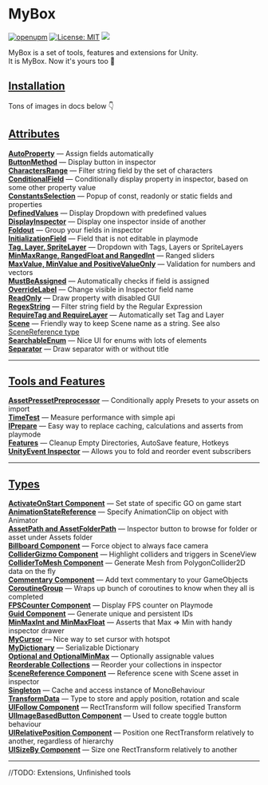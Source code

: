 # MyBox

[![openupm](https://img.shields.io/npm/v/com.domybest.mybox?label=openupm&registry_uri=https://package.openupm.com)](https://openupm.com/packages/com.domybest.mybox/)
[![License: MIT](https://img.shields.io/badge/License-MIT-brightgreen.svg)](https://github.com/Deadcows/MyBox/blob/master/LICENSE.md)
<a href="https://www.buymeacoffee.com/andrewrumak" target="_blank"><img src="https://user-images.githubusercontent.com/969858/114297171-ca615080-9ab7-11eb-8010-0ae8762ff1f1.png" /></a>




MyBox is a set of tools, features and extensions for Unity.<br />
It is MyBox. Now it's yours too :raised_hands:<br />


## [Installation](https://github.com/Deadcows/MyBox/wiki/Installation)


Tons of images in docs below :point_down:

## [Attributes](https://github.com/Deadcows/MyBox/wiki/Attributes)
**[AutoProperty](https://github.com/Deadcows/MyBox/wiki/Attributes#autoproperty)** — Assign fields automatically<br />
**[ButtonMethod](https://github.com/Deadcows/MyBox/wiki/Attributes#buttonmethod)** — Display button in inspector<br />
**[CharactersRange](https://github.com/Deadcows/MyBox/wiki/Attributes#charactersrange)** — Filter string field by the set of characters<br/>
**[ConditionalField](https://github.com/Deadcows/MyBox/wiki/Attributes#conditionalfield)** — Conditionally display property in inspector, based on some other property value<br />
**[ConstantsSelection](https://github.com/Deadcows/MyBox/wiki/Attributes#constantsselection)** — Popup of const, readonly or static fields and properties<br />
**[DefinedValues](https://github.com/Deadcows/MyBox/wiki/Attributes#definedvalues)** — Display Dropdown with predefined values<br />
**[DisplayInspector](https://github.com/Deadcows/MyBox/wiki/Attributes#displayinspector)** — Display one inspector inside of another<br />
**[Foldout](https://github.com/Deadcows/MyBox/wiki/Attributes#foldout)** — Group your fields in inspector<br />
**[InitializationField](https://github.com/Deadcows/MyBox/wiki/Attributes#initializationfield)** — Field that is not editable in playmode<br />
**[Tag, Layer, SpriteLayer](https://github.com/Deadcows/MyBox/wiki/Attributes#tag-layer-spritelayer)** — Dropdown with Tags, Layers or SpriteLayers<br />
**[MinMaxRange, RangedFloat and RangedInt](https://github.com/Deadcows/MyBox/wiki/Attributes#minmaxrange-rangedfloat-and-rangedint)** — Ranged sliders<br />
**[MaxValue, MinValue and PositiveValueOnly](https://github.com/Deadcows/MyBox/wiki/Attributes#maxvalue-minvalue-and-positivevalueonly)** — Validation for numbers and vectors<br />
**[MustBeAssigned](https://github.com/Deadcows/MyBox/wiki/Attributes#mustbeassigned)** — Automatically checks if field is assigned<br />
**[OverrideLabel](https://github.com/Deadcows/MyBox/wiki/Attributes#overridelabel)** — Change visible in Inspector field name<br />
**[ReadOnly](https://github.com/Deadcows/MyBox/wiki/Attributes#readonly)** — Draw property with disabled GUI<br />
**[RegexString](https://github.com/Deadcows/MyBox/wiki/Attributes#regexstring)** — Filter string field by the Regular Expression<br />
**[RequireTag and RequireLayer](https://github.com/Deadcows/MyBox/wiki/Attributes#requiretag-and-requirelayer)** — Automatically set Tag and Layer<br />
**[Scene](https://github.com/Deadcows/MyBox/wiki/Attributes#scene)** — Friendly way to keep Scene name as a string. See also [SceneReference type](https://github.com/Deadcows/MyBox/wiki/Types#scenereference)<br />
**[SearchableEnum](https://github.com/Deadcows/MyBox/wiki/Attributes#searchableenum)** — Nice UI for enums with lots of elements<br />
**[Separator](https://github.com/Deadcows/MyBox/wiki/Attributes#separator)** — Draw separator with or without title<br />

--------

## [Tools and Features](https://github.com/Deadcows/MyBox/wiki/Tools-and-Features)
**[AssetPressetPreprocessor](https://github.com/Deadcows/MyBox/wiki/Tools-and-Features#assetpressetpreprocessor)** — Conditionally apply Presets to your assets on import<br />
**[TimeTest](https://github.com/Deadcows/MyBox/wiki/Tools-and-Features#timetest)** — Measure performance with simple api<br />
**[IPrepare](https://github.com/Deadcows/MyBox/wiki/Tools-and-Features#iprepare)** — Easy way to replace caching, calculations and asserts from playmode<br />
**[Features](https://github.com/Deadcows/MyBox/wiki/Tools-and-Features#cleanup-empty-directories-and-autosave-features-and-some-hotkeys)** — Cleanup Empty Directories, AutoSave feature, Hotkeys<br />
**[UnityEvent Inspector](https://github.com/Deadcows/MyBox/wiki/Tools-and-Features#reworked-unityevent-inspector)** — Allows you to fold and reorder event subscribers<br />

--------

## [Types](https://github.com/Deadcows/MyBox/wiki/Types)
**[ActivateOnStart Component](https://github.com/Deadcows/MyBox/wiki/Types#activestateonstart-component)** — Set state of specific GO on game start<br />
**[AnimationStateReference](https://github.com/Deadcows/MyBox/wiki/Types#animationstatereference)** — Specify AnimationClip on object with Animator<br />
**[AssetPath and AssetFolderPath](https://github.com/Deadcows/MyBox/wiki/Types#assetpath-and-assetfolderpath)** — Inspector button to browse for folder or asset under Assets folder<br />
**[Billboard Component](https://github.com/Deadcows/MyBox/wiki/Types#billboard-component)** — Force object to always face camera<br />
**[ColliderGizmo Component](https://github.com/Deadcows/MyBox/wiki/Types#collidergizmo-component)** — Highlight colliders and triggers in SceneView<br />
**[ColliderToMesh Component](https://github.com/Deadcows/MyBox/wiki/Types#collidertomesh)** — Generate Mesh from PolygonCollider2D data on the fly<br />
**[Commentary Component](https://github.com/Deadcows/MyBox/wiki/Types#commentary-component)** — Add text commentary to your GameObjects<br />
**[CoroutineGroup](https://github.com/Deadcows/MyBox/wiki/Types#coroutine-group)** — Wraps up bunch of coroutines to know when they all is completed<br />
**[FPSCounter Component](https://github.com/Deadcows/MyBox/wiki/Types#fpscounter)** — Display FPS counter on Playmode<br />
**[Guid Component](https://github.com/Deadcows/MyBox/wiki/Types#guidcomponent)** — Generate unique and persistent IDs<br />
**[MinMaxInt and MinMaxFloat](https://github.com/Deadcows/MyBox/wiki/Types#minmaxint-and-minmaxfloat)** — Asserts that Max => Min with handy inspector drawer<br />
**[MyCursor](https://github.com/Deadcows/MyBox/wiki/Types#mycursor)** — Nice way to set cursor with hotspot<br />
**[MyDictionary](https://github.com/Deadcows/MyBox/wiki/Types#mydictionary)** — Serializable Dictionary<br />
**[Optional and OptionalMinMax](https://github.com/Deadcows/MyBox/wiki/Types#optional-and-optionalminmax)** — Optionally assignable values<br />
**[Reorderable Collections](https://github.com/Deadcows/MyBox/wiki/Types#reorderable-collections)** — Reorder your collections in inspector<br />
**[SceneReference Component](https://github.com/Deadcows/MyBox/wiki/Types#scenereference)** — Reference scene with Scene asset in inspector<br />
**[Singleton](https://github.com/Deadcows/MyBox/wiki/Types#singleton)** — Cache and access instance of MonoBehaviour<br />
**[TransformData](https://github.com/Deadcows/MyBox/wiki/Types#transformdata)** — Type to store and apply position, rotation and scale <br />
**[UIFollow Component](https://github.com/Deadcows/MyBox/wiki/Types#uifollow-component)** — RectTransform will follow specified Transform<br />
**[UIImageBasedButton Component](https://github.com/Deadcows/MyBox/wiki/Types#uiimagebasedbutton-component)** — Used to create toggle button behaviour<br />
**[UIRelativePosition Component](https://github.com/Deadcows/MyBox/wiki/Types#uirelativeposition-component)** — Position one RectTransform relatively to another, regardless of hierarchy<br />
**[UISizeBy Component](https://github.com/Deadcows/MyBox/wiki/Types#uisizeby-component)** — Size one RectTransform relatively to another<br />


--------

//TODO: Extensions, Unfinished tools
